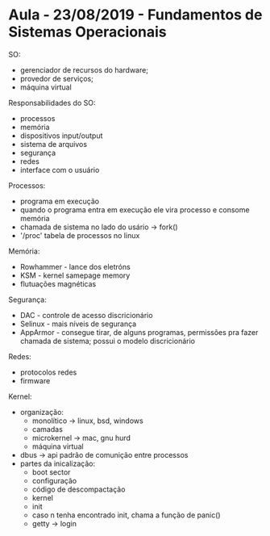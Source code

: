 # Aula - 23/08/2019 - Fundamentos de Sistemas Operacionais

SO:

- gerenciador de recursos do hardware;
- provedor de serviços;
- máquina virtual

Responsabilidades do SO:

- processos
- memória
- dispositivos input/output
- sistema de arquivos
- segurança
- redes
- interface com o usuário

Processos:

- programa em execução
- quando o programa entra em execução ele vira processo e consome memória
- chamada de sistema no lado do usário -> fork()
- '/proc' tabela de processos no linux

Memória:

- Rowhammer - lance dos eletróns
- KSM - kernel samepage memory
- flutuações magnéticas

Segurança:

- DAC - controle de acesso discricionário
- Selinux - mais níveis de segurança
- AppArmor - consegue tirar, de alguns programas, permissões pra fazer chamada de sistema; possui o modelo discricionário

Redes:

- protocolos redes
- firmware

Kernel:

- organização:
  - monolítico -> linux, bsd, windows
  - camadas
  - microkernel -> mac, gnu hurd
  - máquina virtual
- dbus -> api padrão de comunição entre processos
- partes da inicalização:
  - boot sector
  - configuração
  - código de descompactação
  - kernel
  - init
  - caso n tenha encontrado init, chama a função de panic()
  - getty -> login
